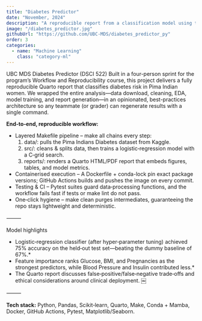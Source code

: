 ```yaml
---
title: "Diabetes Predictor"
date: "November, 2024"
description: "A reproducible report from a classification model using the Pima Indians Diabetes dataset from Kaggle"
image: "/diabetes_predictor.jpg"
githubUrl: "https://github.com/UBC-MDS/diabetes_predictor_py"
order: 3
categories:
  - name: "Machine Learning"
    class: "category-ml"
---
```


UBC MDS Diabetes Predictor (DSCI 522)
Built in a four-person sprint for the program’s Workflow and Reproducibility course, this project delivers a fully reproducible Quarto report that classifies diabetes risk in Pima Indian women. We wrapped the entire analysis—data download, cleaning, EDA, model training, and report generation—in an opinionated, best-practices architecture so any teammate (or grader) can regenerate results with a single command.

**End‑to‑end, reproducible workflow:**
- Layered Makefile pipeline – make all chains every step:
	1.	data/: pulls the Pima Indians Diabetes dataset from Kaggle.
	2.	src/: cleans & splits data, then trains a logistic‑regression model with a C‑grid search.
	3.	reports/: renders a Quarto HTML/PDF report that embeds figures, tables, and model metrics.
- Containerised execution – A Dockerfile + conda-lock pin exact package versions; GitHub Actions builds and pushes the image on every commit.
- Testing & CI – Pytest suites guard data‑processing functions, and the workflow fails fast if tests or make lint do not pass.
- One‑click hygiene – make clean purges intermediates, guaranteeing the repo stays lightweight and deterministic.

⸻

Model highlights
- Logistic‑regression classifier (after hyper‑parameter tuning) achieved 75% accuracy on the held‑out test set—beating the dummy baseline of 67%.*
- Feature importance ranks Glucose, BMI, and Pregnancies as the strongest predictors, while Blood Pressure and Insulin contributed less.*
- The Quarto report discusses false‑positive/false‑negative trade‑offs and ethical considerations around clinical deployment.  ￼

⸻

**Tech stack:**
Python, Pandas, Scikit‑learn, Quarto, Make, Conda + Mamba, Docker, GitHub Actions, Pytest, Matplotlib/Seaborn.

